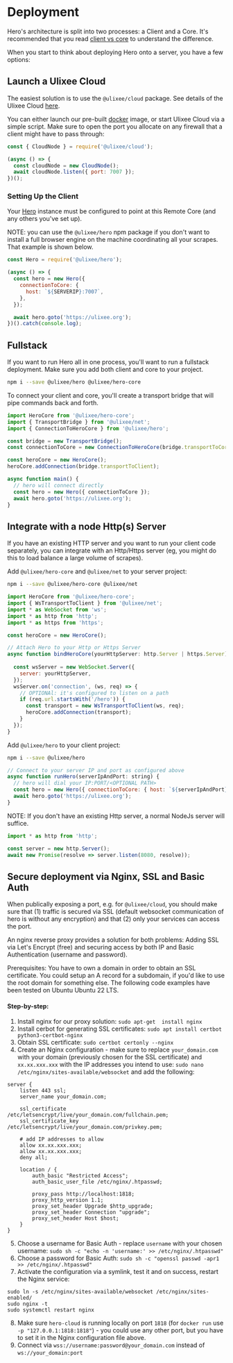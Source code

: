 # Deployment

Hero's architecture is split into two processes: a Client and a Core. It's recommended that you read [client vs core](./client-vs-core.md) to understand the difference.

When you start to think about deploying Hero onto a server, you have a few options:

## Launch a Ulixee Cloud

The easiest solution is to use the `@ulixee/cloud` package. See details of the Ulixee Cloud [here](https://ulixee.org/docs/cloud).

You can either launch our pre-built [docker](https://github.com/ulixee/ulixee/tree/main/cloud/tools/docker) image, or start Ulixee Cloud via a simple script. Make sure to open the port you allocate on any firewall that a client might have to pass through:

```javascript
const { CloudNode } = require('@ulixee/cloud');

(async () => {
  const cloudNode = new CloudNode();
  await cloudNode.listen({ port: 7007 });
})();
```

### Setting Up the Client

Your [Hero](../basic-client/hero.md) instance must be configured to point at this Remote Core (and any others you've set up).

NOTE: you can use the `@ulixee/hero` npm package if you don't want to install a full browser engine on the machine coordinating all your scrapes. That example is shown below.

```javascript
const Hero = require('@ulixee/hero');

(async () => {
  const hero = new Hero({
    connectionToCore: {
      host: `${SERVERIP}:7007`,
    },
  });

  await hero.goto('https://ulixee.org');
})().catch(console.log);
```

## Fullstack

If you want to run Hero all in one process, you'll want to run a fullstack deployment. Make sure you add both client and core to your project.

```bash
npm i --save @ulixee/hero @ulixee/hero-core
```

To connect your client and core, you'll create a transport bridge that will pipe commands back and forth.

```javascript
import HeroCore from '@ulixee/hero-core';
import { TransportBridge } from '@ulixee/net';
import { ConnectionToHeroCore } from '@ulixee/hero';

const bridge = new TransportBridge();
const connectionToCore = new ConnectionToHeroCore(bridge.transportToCore);

const heroCore = new HeroCore();
heroCore.addConnection(bridge.transportToClient);

async function main() {
  // hero will connect directly
  const hero = new Hero({ connectionToCore });
  await hero.goto('https://ulixee.org');
}
```

## Integrate with a node Http(s) Server

If you have an existing HTTP server and you want to run your client code separately, you can integrate with an Http/Https server (eg, you might do this to load balance a large volume of scrapes).

Add `@ulixee/hero-core` and `@ulixee/net` to your server project:

```bash
npm i --save @ulixee/hero-core @ulixee/net
```

```js
import HeroCore from '@ulixee/hero-core';
import { WsTransportToClient } from '@ulixee/net';
import * as WebSocket from 'ws';
import * as http from 'http';
import * as https from 'https';

const heroCore = new HeroCore();

// Attach Hero to your Http or Https Server
async function bindHeroCore(yourHttpServer: http.Server | https.Server) {
  
  const wsServer = new WebSocket.Server({
    server: yourHttpServer,
  });
  wsServer.on('connection', (ws, req) => {
    // OPTIONAl: it's configured to listen on a path
    if (req.url.startsWith('/hero')) {
      const transport = new WsTransportToClient(ws, req);
      heroCore.addConnection(transport);
    }
  });
}
```

Add `@ulixee/hero` to your client project:

```bash
npm i --save @ulixee/hero
```

```js
// Connect to your server IP and port as configured above
async function runHero(serverIpAndPort: string) {
  // hero will dial your IP:PORT/<OPTIONAL PATH>
  const hero = new Hero({ connectionToCore: { host: `${serverIpAndPort}/hero` } });
  await hero.goto('https://ulixee.org');
}
```

NOTE: If you don't have an existing Http server, a normal NodeJs server will suffice.

```js
import * as http from 'http';

const server = new http.Server();
await new Promise(resolve => server.listen(8080, resolve));
```

## Secure deployment via Nginx, SSL and Basic Auth
When publically exposing a port, e.g. for `@ulixee/cloud`, you should make sure that (1) traffic is secured via SSL (default websocket communication of hero is without any encryption) and that (2) only your services can access the port.

An nginx reverse proxy provides a solution for both problems: Adding SSL via Let's Encrypt (free) and securing access by both IP and Basic Authentication (username and password).

Prerequisites: You have to own a domain in order to obtain an SSL certificate. You could setup an A record for a subdomain, if you'd like to use the root domain for something else. The following code examples have been tested on Ubuntu Ubuntu 22 LTS.

#### Step-by-step:

1. Install nginx for our proxy solution: `sudo apt-get  install nginx`
2. Install cerbot for generating SSL certificates: `sudo apt install certbot python3-certbot-nginx`
3. Obtain SSL certificate: `sudo certbot certonly --nginx`
4. Create an Nginx configuration - make sure to replace `your_domain.com` with your domain (previously chosen for the SSL certificate) and `xx.xx.xxx.xxx` with the IP addresses you intend to use: `sudo nano /etc/nginx/sites-available/websocket` and add the following:
```console
server {
    listen 443 ssl;
    server_name your_domain.com;

    ssl_certificate /etc/letsencrypt/live/your_domain.com/fullchain.pem;
    ssl_certificate_key /etc/letsencrypt/live/your_domain.com/privkey.pem;

    # add IP addresses to allow
    allow xx.xx.xxx.xxx;
    allow xx.xx.xxx.xxx;
    deny all;
    
    location / {
        auth_basic "Restricted Access";
        auth_basic_user_file /etc/nginx/.htpasswd;
        
        proxy_pass http://localhost:1818;
        proxy_http_version 1.1;
        proxy_set_header Upgrade $http_upgrade;
        proxy_set_header Connection "upgrade";
        proxy_set_header Host $host;
    }
}
```
5. Choose a username for Basic Auth - replace `username` with your chosen username: `sudo sh -c "echo -n 'username:' >> /etc/nginx/.htpasswd"`
6. Choose a password for Basic Auth: `sudo sh -c "openssl passwd -apr1 >> /etc/nginx/.htpasswd"`
7. Activate the configuration via a symlink, test it and on success, restart the Nginx service:
```console
sudo ln -s /etc/nginx/sites-available/websocket /etc/nginx/sites-enabled/
sudo nginx -t
sudo systemctl restart nginx
```
8. Make sure `hero-cloud` is running locally on port `1818` (for `docker run` use `-p "127.0.0.1:1818:1818"`) - you could use any other port, but you have to set it in the Nginx configuration file above.
9. Connect via `wss://username:password@your_domain.com` instead of `ws://your_domain:port`